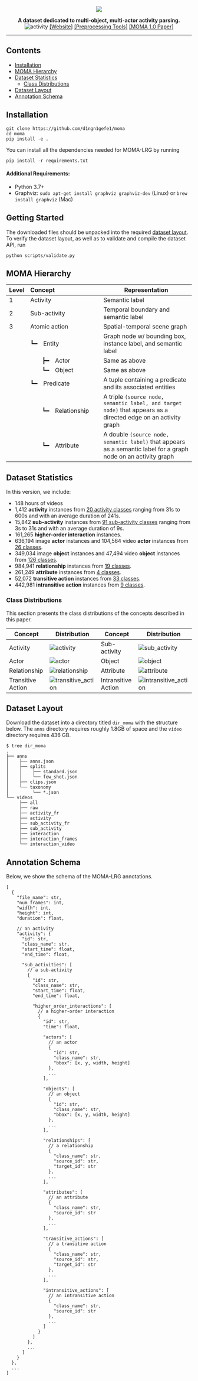 <div align="center">
<img src="figures/logo.png">

**A dataset dedicated to multi-object, multi-actor activity parsing.**
![activity](figures/moma.gif)
[[Website]](https://moma.stanford.edu/)
[[Preprocessing Tools]](https://github.com/d1ngn1gefe1/momatools)
[[MOMA 1.0 Paper]](https://proceedings.neurips.cc/paper/2021/file/95688ba636a4720a85b3634acfec8cdd-Paper.pdf)

___
</div>


## Contents
- [Installation](#installation)
- [MOMA Hierarchy](#moma-hierarchy)
- [Dataset Statistics](#dataset-statistics)
  - [Class Distributions](#class-distributions)
- [Dataset Layout](#dataset-layout)
- [Annotation Schema](#annotation-schema)

## Installation

```
git clone https://github.com/d1ngn1gefe1/moma
cd moma
pip install -e .
```

You can install all the dependencies needed for MOMA-LRG by running

```
pip install -r requirements.txt
```

#### Additional Requirements:

- Python 3.7+
- Graphviz: `sudo apt-get install graphviz graphviz-dev` (Linux) or `brew install graphviz` (Mac)


## Getting Started
The downloaded files should be unpacked into the required [dataset layout](#dataset-layout). To verify the dataset layout, as well as to validate and compile the dataset API, run
```
python scripts/validate.py
```


## MOMA Hierarchy

| Level | Concept&nbsp;&nbsp;&nbsp;&nbsp;&nbsp;&nbsp;&nbsp;&nbsp;&nbsp;&nbsp;&nbsp;&nbsp;&nbsp;&nbsp;&nbsp;&nbsp;&nbsp;&nbsp;&nbsp;&nbsp;&nbsp;&nbsp;&nbsp;&nbsp;&nbsp;&nbsp;&nbsp; | Representation |
| ----- | -------------------------------- | ---------------------------------------------------------------|
| 1     | Activity                         | Semantic label                                                 |
| 2     | Sub-activity                     | Temporal boundary and semantic label                           |
| 3     | Atomic action                    | Spatial-temporal scene graph                                   |
|       | ┗━&emsp;Entity                   | Graph node w/ bounding box, instance label, and semantic label |
|       | &emsp;&emsp;┣━&emsp;Actor        | Same as above                                                  |
|       | &emsp;&emsp;┗━&emsp;Object       | Same as above                                                  |
|       | ┗━&emsp;Predicate                | A tuple containing a predicate and its associated entities     |
|       | &emsp;&emsp;┗━&emsp;Relationship | A triple `(source node, semantic label, and target node)` that appears as a directed edge on an activity graph |
|       | &emsp;&emsp;┗━&emsp;Attribute    | A double `(source node, semantic label)` that appears as a semantic label for a graph node on an activity graph |


## Dataset Statistics

In this version, we include:

- 148 hours of videos
- 1,412 **activity** instances from [20 activity classes](https://raw.githubusercontent.com/d1ngn1gefe1/momatools/main/figures/activity.png?token=GHSAT0AAAAAABQHYNY25PBBGA4AIBT52DAAYPUG5AQ) ranging from 31s to 600s and with an average duration of 241s.
- 15,842 **sub-activity** instances from [91 sub-activity classes](https://raw.githubusercontent.com/d1ngn1gefe1/momatools/main/figures/sub_activity.png?token=GHSAT0AAAAAABQHYNY2CEGAIBK5KOSZLLPWYPUG6EQ) ranging from 3s to 31s and with an average duration of 9s.
- 161,265 **higher-order interaction** instances.
- 636,194 image **actor** instances and 104,564 video **actor** instances from [26 classes](https://raw.githubusercontent.com/d1ngn1gefe1/momatools/main/figures/actor.png?token=GHSAT0AAAAAABQHYNY3YODQHWF6ZEIKXHVGYPUG6WQ).
- 349,034 image **object** instances and 47,494 video **object** instances from [126 classes](https://raw.githubusercontent.com/d1ngn1gefe1/momatools/main/figures/object.png?token=GHSAT0AAAAAABQHYNY2S2BOY2KXIIHDBSPIYPUG6YA).
- 984,941 **relationship** instances from [19 classes](https://raw.githubusercontent.com/d1ngn1gefe1/momatools/main/figures/relationship.png?token=GHSAT0AAAAAABQHYNY3YR77CAOVI5JQBNZCYPUG7MA).
- 261,249 **attribute** instances from [4 classes](https://raw.githubusercontent.com/d1ngn1gefe1/momatools/main/figures/attribute.png?token=GHSAT0AAAAAABQHYNY2KBQJLZ5BPJH7EKIKYPUG7PQ).
- 52,072 **transitive action** instances from [33 classes](https://raw.githubusercontent.com/d1ngn1gefe1/momatools/main/figures/transitive_action.png?token=GHSAT0AAAAAABQHYNY3VTPGYBKO52XBPEUUYPUG7WQ).
- 442,981 **intransitive action** instances from [9 classes](https://raw.githubusercontent.com/d1ngn1gefe1/momatools/main/figures/intransitive_action.png?token=GHSAT0AAAAAABQHYNY2O4HYZFXUG3S7M5UMYPUG7XA).


### Class Distributions
This section presents the class distributions of the concepts described in this paper.

| Concept | Distribution | Concept | Distribution | 
| ------- | ------------ | ------- | ------------ |
| Activity | ![activity](figures/act.png) | Sub-activity | ![sub_activity](figures/sact.png) |
| Actor | ![actor](figures/actor.png) | Object | ![object](figures/object.png) |
| Relationship | ![relationship](figures/rel.png) | Attribute | ![attribute](figures/att.png) |
| Transitive Action | ![transitive_action](figures/ta.png) | Intransitive Action | ![intransitive_action](figures/ia.png) |


## Dataset Layout

Download the dataset into a directory titled `dir_moma` with the structure below. The `anns` directory requires roughly 1.8GB of space and the `video` directory requires 436 GB.

```
$ tree dir_moma
.
├── anns
│    ├── anns.json
│    ├── splits
│    │    ├── standard.json
│    │    └── few_shot.json
│    ├── clips.json
│    └── taxonomy
│         └── *.json
└── videos
     ├── all
     ├── raw
     ├── activity_fr
     ├── activity
     ├── sub_activity_fr
     ├── sub_activity
     ├── interaction
     ├── interaction_frames
     └── interaction_video
```


## Annotation Schema
Below, we show the schema of the MOMA-LRG annotations.

```json5
[
  {
    "file_name": str,
    "num_frames": int,
    "width": int,
    "height": int,
    "duration": float,

    // an activity
    "activity": {
      "id": str,
      "class_name": str,
      "start_time": float,
      "end_time": float,

      "sub_activities": [
        // a sub-activity
        {
          "id": str,
          "class_name": str,
          "start_time": float,
          "end_time": float,

          "higher_order_interactions": [
            // a higher-order interaction
            {
              "id": str,
              "time": float,

              "actors": [
                // an actor
                {
                  "id": str,
                  "class_name": str,
                  "bbox": [x, y, width, height]
                },
                ...
              ],

              "objects": [
                // an object
                {
                  "id": str,
                  "class_name": str,
                  "bbox": [x, y, width, height]
                },
                ...
              ],

              "relationships": [
                // a relationship
                {
                  "class_name": str,
                  "source_id": str,
                  "target_id": str
                },
                ...
              ],

              "attributes": [
                // an attribute
                {
                  "class_name": str,
                  "source_id": str
                },
                ...
              ],

              "transitive_actions": [
                // a transitive action
                {
                  "class_name": str,
                  "source_id": str,
                  "target_id": str
                },
                ...
              ],

              "intransitive_actions": [
                // an intransitive action
                {
                  "class_name": str,
                  "source_id": str
                },
                ...
              ]
            }
          ]
        },
        ...
      ]
    }
  },
  ...
]
```